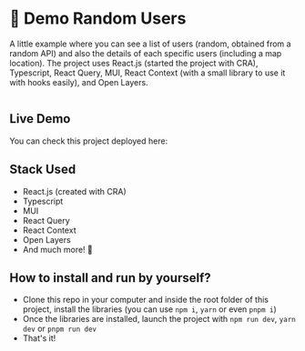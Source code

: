 # 🤖 Demo Random Users
A little example where you can see a list of users (random, obtained from a random API) and also the details of each specific users (including a map location). The project uses React.js (started the project with CRA), Typescript, React Query, MUI, React Context (with a small library to use it with hooks easily), and Open Layers.

![]()

## Live Demo
You can check this project deployed here: []()

## Stack Used
- React.js (created with CRA)
- Typescript
- MUI
- React Query
- React Context
- Open Layers
- And much more! 🚀

## How to install and run by yourself?
- Clone this repo in your computer and inside the root folder of this project, install the libraries (you can use ```npm i```, ```yarn``` or even ```pnpm i```)
- Once the libraries are installed, launch the project with ```npm run dev```, ```yarn dev``` or ```pnpm run dev```
- That's it!